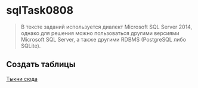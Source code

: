 # sqlTask0808
> В тексте заданий используется диалект Microsoft SQL Server 2014, однако для решения можно
  пользоваться другими версиями Microsoft SQL Server, а также другими RDBMS (PostgreSQL либо SQLite).
## Создать таблицы
[Тыкни сюда](createTable.sql)
